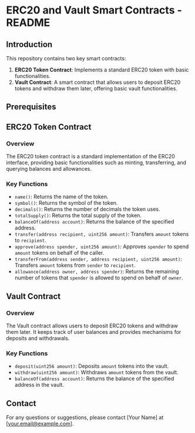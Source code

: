 # ERC20 and Vault Smart Contracts - README

## Introduction

This repository contains two key smart contracts:
1. **ERC20 Token Contract**: Implements a standard ERC20 token with basic functionalities.
2. **Vault Contract**: A smart contract that allows users to deposit ERC20 tokens and withdraw them later, offering basic vault functionalities.

## Prerequisites


## ERC20 Token Contract

### Overview

The ERC20 token contract is a standard implementation of the ERC20 interface, providing basic functionalities such as minting, transferring, and querying balances and allowances.

### Key Functions

- `name()`: Returns the name of the token.
- `symbol()`: Returns the symbol of the token.
- `decimals()`: Returns the number of decimals the token uses.
- `totalSupply()`: Returns the total supply of the token.
- `balanceOf(address account)`: Returns the balance of the specified address.
- `transfer(address recipient, uint256 amount)`: Transfers `amount` tokens to `recipient`.
- `approve(address spender, uint256 amount)`: Approves `spender` to spend `amount` tokens on behalf of the caller.
- `transferFrom(address sender, address recipient, uint256 amount)`: Transfers `amount` tokens from `sender` to `recipient`.
- `allowance(address owner, address spender)`: Returns the remaining number of tokens that `spender` is allowed to spend on behalf of `owner`.

## Vault Contract

### Overview

The Vault contract allows users to deposit ERC20 tokens and withdraw them later. It keeps track of user balances and provides mechanisms for deposits and withdrawals.

### Key Functions

- `deposit(uint256 amount)`: Deposits `amount` tokens into the vault.
- `withdraw(uint256 amount)`: Withdraws `amount` tokens from the vault.
- `balanceOf(address account)`: Returns the balance of the specified address in the vault.


## Contact

For any questions or suggestions, please contact [Your Name] at [your.email@example.com].
